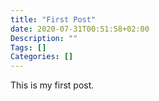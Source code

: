 ```yaml
---
title: "First Post"
date: 2020-07-31T00:51:58+02:00
Description: ""
Tags: []
Categories: []
---
```


This is my first post.
